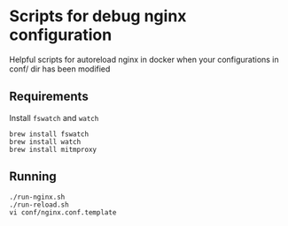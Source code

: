 # Scripts for debug nginx configuration

Helpful scripts for autoreload nginx in docker when your configurations in
conf/ dir has been modified

## Requirements

Install `fswatch` and `watch`

    brew install fswatch
    brew install watch
    brew install mitmproxy

## Running

    ./run-nginx.sh
    ./run-reload.sh
    vi conf/nginx.conf.template
